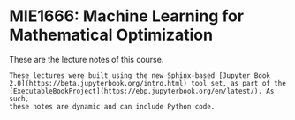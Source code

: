 # MIE1666: Machine Learning for Mathematical Optimization 

These are the lecture notes of this course.

```{note}
These lectures were built using the new Sphinx-based [Jupyter Book
2.0](https://beta.jupyterbook.org/intro.html) tool set, as part of the
[ExecutableBookProject](https://ebp.jupyterbook.org/en/latest/). As such,
these notes are dynamic and can include Python code.
```

